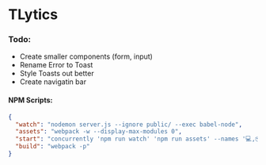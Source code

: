 # TLytics

### Todo:
* Create smaller components (form, input)
* Rename Error to Toast
* Style Toasts out better
* Create navigatin bar

#### NPM Scripts:
```json
{
  "watch": "nodemon server.js --ignore public/ --exec babel-node",
  "assets": "webpack -w --display-max-modules 0",
  "start": "concurrently 'npm run watch' 'npm run assets' --names '💻,📦' --prefix name",
  "build": "webpack -p"
}
```